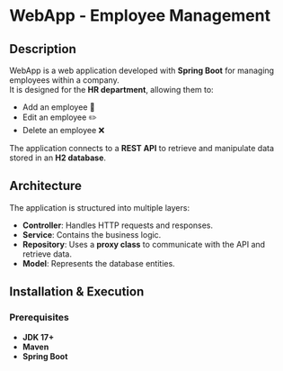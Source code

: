 # WebApp - Employee Management

## Description
WebApp is a web application developed with **Spring Boot** for managing employees within a company.  
It is designed for the **HR department**, allowing them to:
- Add an employee 👤  
- Edit an employee ✏️  
- Delete an employee ❌  

The application connects to a **REST API** to retrieve and manipulate data stored in an **H2 database**.

##  Architecture
The application is structured into multiple layers:
- **Controller**: Handles HTTP requests and responses.  
- **Service**: Contains the business logic.  
- **Repository**: Uses a **proxy class** to communicate with the API and retrieve data.
- **Model**: Represents the database entities.  

## Installation & Execution

### Prerequisites
- **JDK 17+**  
- **Maven**  
- **Spring Boot**  
